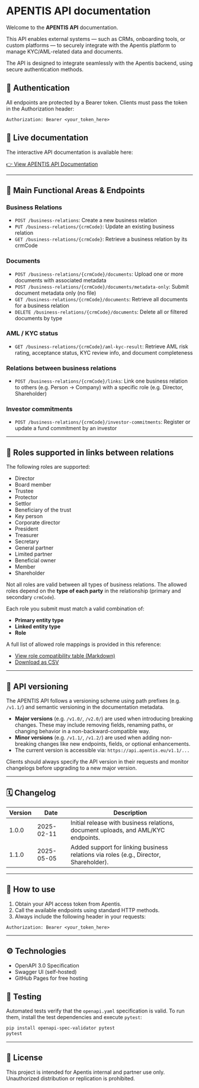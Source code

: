 # APENTIS API documentation

Welcome to the **APENTIS API** documentation.

This API enables external systems — such as CRMs, onboarding tools, or custom platforms — to securely integrate with the Apentis platform to manage KYC/AML-related data and documents.

The API is designed to integrate seamlessly with the Apentis backend, using secure authentication methods.

## 🔐 Authentication

All endpoints are protected by a Bearer token. Clients must pass the token in the Authorization header:

```http
Authorization: Bearer <your_token_here>
```

## 🔗 Live documentation

The interactive API documentation is available here:

[👉 View APENTIS API Documentation](https://api.apentis.com/)


---

## 📁 Main Functional Areas & Endpoints

### Business Relations
- `POST /business-relations`: Create a new business relation
- `PUT /business-relations/{crmCode}`: Update an existing business relation
- `GET /business-relations/{crmCode}`: Retrieve a business relation by its crmCode

### Documents
- `POST /business-relations/{crmCode}/documents`: Upload one or more documents with associated metadata
- `POST /business-relations/{crmCode}/documents/metadata-only`: Submit document metadata only (no file)
- `GET /business-relations/{crmCode}/documents`: Retrieve all documents for a business relation
- `DELETE /business-relations/{crmCode}/documents`: Delete all or filtered documents by type

### AML / KYC status
- `GET /business-relations/{crmCode}/aml-kyc-result`: Retrieve AML risk rating, acceptance status, KYC review info, and document completeness

### Relations between business relations
- `POST /business-relations/{crmCode}/links`: Link one business relation to others (e.g. Person → Company) with a specific role (e.g. Director, Shareholder)

### Investor commitments
- `POST /business-relations/{crmCode}/investor-commitments`: Register or update a fund commitment by an investor


---

## 🧩 Roles supported in links between relations

The following roles are supported:
- Director
- Board member
- Trustee
- Protector
- Settlor
- Beneficiary of the trust
- Key person
- Corporate director
- President
- Treasurer
- Secretary
- General partner
- Limited partner
- Beneficial owner
- Member
- Shareholder

Not all roles are valid between all types of business relations. The allowed roles depend on the **type of each party** in the relationship (primary and secondary `crmCode`).

Each role you submit must match a valid combination of:
- **Primary entity type**
- **Linked entity type**
- **Role**

A full list of allowed role mappings is provided in this reference:
- [View role compatibility table (Markdown)](./docs/role_mapping.md)
- [Download as CSV](./docs/role_mapping.csv)


---


## 🔁 API versioning

The APENTIS API follows a versioning scheme using path prefixes (e.g. `/v1.1/`) and semantic versioning in the documentation metadata.

- **Major versions** (e.g. `/v1.0/`, `/v2.0/`) are used when introducing breaking changes. These may include removing fields, renaming paths, or changing behavior in a non-backward-compatible way.
- **Minor versions** (e.g. `/v1.1/`, `/v1.2/`) are used when adding non-breaking changes like new endpoints, fields, or optional enhancements.
- The current version is accessible via: `https://api.apentis.eu/v1.1/...`

Clients should always specify the API version in their requests and monitor changelogs before upgrading to a new major version.


---

## 🗓️ Changelog

| Version | Date       | Description                                                                 |
|---------|------------|-----------------------------------------------------------------------------|
| 1.0.0   | 2025-02-11 | Initial release with business relations, document uploads, and AML/KYC endpoints. |
| 1.1.0   | 2025-05-05 | Added support for linking business relations via roles (e.g., Director, Shareholder). |



---


## 🚀 How to use

1. Obtain your API access token from Apentis.
2. Call the available endpoints using standard HTTP methods.
3. Always include the following header in your requests:

```http
Authorization: Bearer <your_token_here>
```

---

## ⚙️ Technologies
- OpenAPI 3.0 Specification
- Swagger UI (self-hosted)
- GitHub Pages for free hosting

## 🧪 Testing

Automated tests verify that the `openapi.yaml` specification is valid. To run
them, install the test dependencies and execute `pytest`:

```bash
pip install openapi-spec-validator pytest
pytest
```

---

## 📄 License
This project is intended for Apentis internal and partner use only.
Unauthorized distribution or replication is prohibited.

